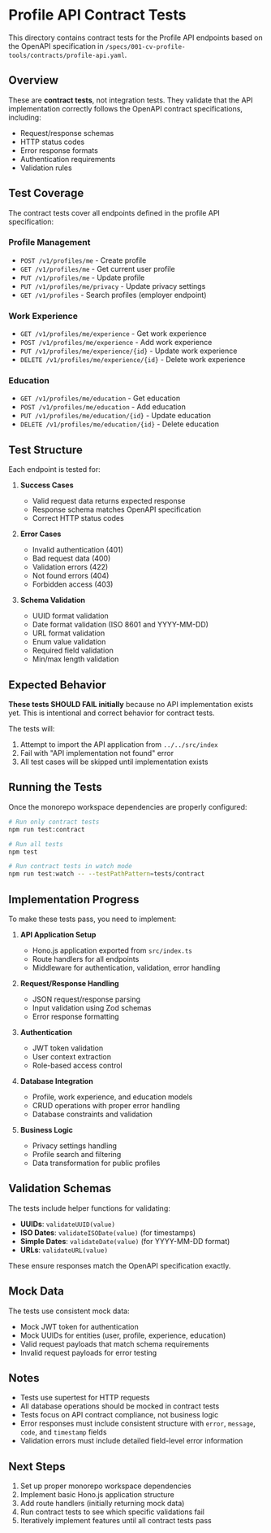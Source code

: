 # Profile API Contract Tests

This directory contains contract tests for the Profile API endpoints based on the OpenAPI specification in `/specs/001-cv-profile-tools/contracts/profile-api.yaml`.

## Overview

These are **contract tests**, not integration tests. They validate that the API implementation correctly follows the OpenAPI contract specifications, including:

- Request/response schemas
- HTTP status codes
- Error response formats
- Authentication requirements
- Validation rules

## Test Coverage

The contract tests cover all endpoints defined in the profile API specification:

### Profile Management
- `POST /v1/profiles/me` - Create profile
- `GET /v1/profiles/me` - Get current user profile  
- `PUT /v1/profiles/me` - Update profile
- `PUT /v1/profiles/me/privacy` - Update privacy settings
- `GET /v1/profiles` - Search profiles (employer endpoint)

### Work Experience
- `GET /v1/profiles/me/experience` - Get work experience
- `POST /v1/profiles/me/experience` - Add work experience
- `PUT /v1/profiles/me/experience/{id}` - Update work experience
- `DELETE /v1/profiles/me/experience/{id}` - Delete work experience

### Education  
- `GET /v1/profiles/me/education` - Get education
- `POST /v1/profiles/me/education` - Add education
- `PUT /v1/profiles/me/education/{id}` - Update education
- `DELETE /v1/profiles/me/education/{id}` - Delete education

## Test Structure

Each endpoint is tested for:

1. **Success Cases**
   - Valid request data returns expected response
   - Response schema matches OpenAPI specification
   - Correct HTTP status codes

2. **Error Cases**
   - Invalid authentication (401)
   - Bad request data (400)
   - Validation errors (422)
   - Not found errors (404)
   - Forbidden access (403)

3. **Schema Validation**
   - UUID format validation
   - Date format validation (ISO 8601 and YYYY-MM-DD)
   - URL format validation
   - Enum value validation
   - Required field validation
   - Min/max length validation

## Expected Behavior

**These tests SHOULD FAIL initially** because no API implementation exists yet. This is intentional and correct behavior for contract tests.

The tests will:
1. Attempt to import the API application from `../../src/index`
2. Fail with "API implementation not found" error
3. All test cases will be skipped until implementation exists

## Running the Tests

Once the monorepo workspace dependencies are properly configured:

```bash
# Run only contract tests
npm run test:contract

# Run all tests
npm test

# Run contract tests in watch mode
npm run test:watch -- --testPathPattern=tests/contract
```

## Implementation Progress

To make these tests pass, you need to implement:

1. **API Application Setup**
   - Hono.js application exported from `src/index.ts`
   - Route handlers for all endpoints
   - Middleware for authentication, validation, error handling

2. **Request/Response Handling**
   - JSON request/response parsing
   - Input validation using Zod schemas
   - Error response formatting

3. **Authentication**
   - JWT token validation
   - User context extraction
   - Role-based access control

4. **Database Integration**
   - Profile, work experience, and education models
   - CRUD operations with proper error handling
   - Database constraints and validation

5. **Business Logic**
   - Privacy settings handling
   - Profile search and filtering
   - Data transformation for public profiles

## Validation Schemas

The tests include helper functions for validating:

- **UUIDs**: `validateUUID(value)`
- **ISO Dates**: `validateISODate(value)` (for timestamps)
- **Simple Dates**: `validateDate(value)` (for YYYY-MM-DD format)
- **URLs**: `validateURL(value)`

These ensure responses match the OpenAPI specification exactly.

## Mock Data

The tests use consistent mock data:

- Mock JWT token for authentication
- Mock UUIDs for entities (user, profile, experience, education)
- Valid request payloads that match schema requirements
- Invalid request payloads for error testing

## Notes

- Tests use supertest for HTTP requests
- All database operations should be mocked in contract tests
- Tests focus on API contract compliance, not business logic
- Error responses must include consistent structure with `error`, `message`, `code`, and `timestamp` fields
- Validation errors must include detailed field-level error information

## Next Steps

1. Set up proper monorepo workspace dependencies
2. Implement basic Hono.js application structure
3. Add route handlers (initially returning mock data)
4. Run contract tests to see which specific validations fail
5. Iteratively implement features until all contract tests pass